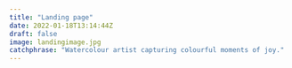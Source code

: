 ```yaml
---
title: "Landing page"
date: 2022-01-18T13:14:44Z
draft: false
image: landingimage.jpg
catchphrase: "Watercolour artist capturing colourful moments of joy."
---
```


